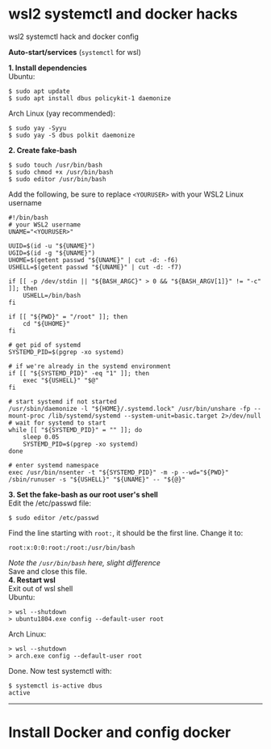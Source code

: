 # wsl2 systemctl and docker hacks
wsl2 systemctl hack and docker config

**Auto-start/services** (`systemctl` for wsl)

**1. Install dependencies**\
Ubuntu:
```
$ sudo apt update
$ sudo apt install dbus policykit-1 daemonize
```
Arch Linux (yay recommended):
```
$ sudo yay -Syyu
$ sudo yay -S dbus polkit daemonize
```
**2. Create fake-bash**
```
$ sudo touch /usr/bin/bash
$ sudo chmod +x /usr/bin/bash
$ sudo editor /usr/bin/bash
```
Add the following, be sure to replace `<YOURUSER>` with your WSL2 Linux username
```
#!/bin/bash
# your WSL2 username
UNAME="<YOURUSER>"

UUID=$(id -u "${UNAME}")
UGID=$(id -g "${UNAME}")
UHOME=$(getent passwd "${UNAME}" | cut -d: -f6)
USHELL=$(getent passwd "${UNAME}" | cut -d: -f7)

if [[ -p /dev/stdin || "${BASH_ARGC}" > 0 && "${BASH_ARGV[1]}" != "-c" ]]; then
    USHELL=/bin/bash
fi

if [[ "${PWD}" = "/root" ]]; then
    cd "${UHOME}"
fi

# get pid of systemd
SYSTEMD_PID=$(pgrep -xo systemd)

# if we're already in the systemd environment
if [[ "${SYSTEMD_PID}" -eq "1" ]]; then
    exec "${USHELL}" "$@"
fi

# start systemd if not started
/usr/sbin/daemonize -l "${HOME}/.systemd.lock" /usr/bin/unshare -fp --mount-proc /lib/systemd/systemd --system-unit=basic.target 2>/dev/null
# wait for systemd to start
while [[ "${SYSTEMD_PID}" = "" ]]; do
    sleep 0.05
    SYSTEMD_PID=$(pgrep -xo systemd)
done

# enter systemd namespace
exec /usr/bin/nsenter -t "${SYSTEMD_PID}" -m -p --wd="${PWD}" /sbin/runuser -s "${USHELL}" "${UNAME}" -- "${@}"
```
**3. Set the fake-bash as our root user's shell**\
Edit the /etc/passwd file:
```
$ sudo editor /etc/passwd
```
Find the line starting with `root:`, it should be the first line. Change it to:
```
root:x:0:0:root:/root:/usr/bin/bash
```
*Note the `/usr/bin/bash` here, slight difference*\
Save and close this file.\
**4. Restart wsl**\
Exit out of wsl shell\
Ubuntu:
```
> wsl --shutdown
> ubuntu1804.exe config --default-user root
```
Arch Linux:
```
> wsl --shutdown
> arch.exe config --default-user root
```
Done. Now test systemctl with:
```
$ systemctl is-active dbus
active
```
---
# Install Docker and config docker
